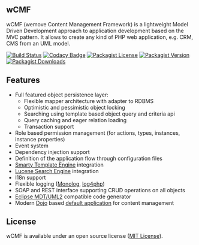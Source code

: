 wCMF
----
wCMF (wemove Content Management Framework) is a lightweight
Model Driven Development approach to application
development based on the MVC pattern. It allows to create any kind of
PHP web application, e.g. CRM, CMS from an UML model.

[![Build Status](https://img.shields.io/travis/iherwig/wcmf.svg?style=flat-square)](https://travis-ci.org/iherwig/wcmf)
[![Codacy Badge](https://img.shields.io/codacy/83131d82c278482a826b070f9736840e.svg?style=flat-square)](https://www.codacy.com/app/iherwig/wcmf)
[![Packagist License](https://img.shields.io/l/wcmf/wcmf.svg?style=flat-square)]()
[![Packagist Version](https://img.shields.io/v/wcmf/wcmf.svg?style=flat-square)]()
[![Packagist Downloads](https://img.shields.io/packagist/dm/wcmf/wcmf.svg?style=flat-square)](https://packagist.org/packages/wcmf/wcmf)

Features
--------
- Full featured object persistence layer:
  - Flexible mapper architecture with adapter to RDBMS
  - Optimistic and pessimistic object locking
  - Searching using template based object query and criteria api
  - Query caching and eager relation loading
  - Transaction support
- Role based permission management (for actions, types, instances, instance properties)
- Event system
- Dependency injection support
- Definition of the application flow through configuration files
- <a href="http://www.smarty.net/" target="_blank">Smarty Template Engine</a> integration
- <a href="http://framework.zend.com/manual/1.12/en/zend.search.lucene.overview.html" target="_blank">Lucene Search Engine</a> integration
- I18n support
- Flexible logging (<a href="https://github.com/Seldaek/monolog" target="_blank">Monolog</a>, <a href="https://logging.apache.org/log4php/" target="_blank">log4php</a>)
- SOAP and REST interface supporting CRUD operations on all objects
- <a href="http://wiki.eclipse.org/MDT-UML2">Eclipse MDT/UML2</a> compatible code generator
- Modern [Dojo](https://dojotoolkit.org/) based [default application](https://github.com/iherwig/wcmf-default-app) for content management

License
--------
wCMF is available under an open source license (<a href="https://github.com/iherwig/wcmf/blob/master/LICENSE">MIT License</a>).

